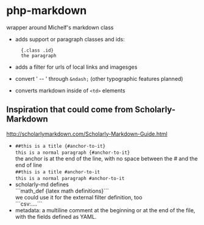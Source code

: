 # php-markdown

wrapper around Michelf's markdown class

- adds support or paragraph classes and ids:

        {.class .id}
        the paragraph

- adds a filter for urls of local links and imagesges
- convert ' -- ' through `&ndash;` (other typographic features planned)
- converts markdown inside of `<td>` elements

## Inspiration that could come from Scholarly-Markdown

<http://scholarlymarkdown.com/Scholarly-Markdown-Guide.html>

- `##this is a title {#anchor-to-it}`  
  `this is a normal paragraph {#anchor-to-it}`  
  the anchor is at the end of the line, with no space between the # and the end of line  
  `##this is a title #anchor-to-it`  
  `this is a normal paragraph #anchor-to-it`
- scholarly-md defines  
      \`\`\`math_def {latex math definitions}\`\`\`  
  we could use it for the external filter definition, too  
      \`\`\`csv:....\`\`\`
- metadata: a multiline comment at the beginning or at the end of the file, with the fields defined as YAML.
